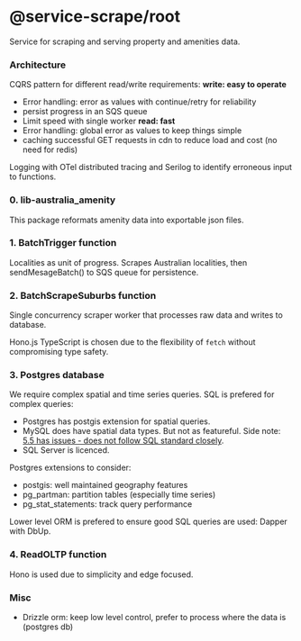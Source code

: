 # @service-scrape/root
Service for scraping and serving property and amenities data.

### Architecture
CQRS pattern for different read/write requirements:
**write: easy to operate**
  - Error handling: error as values with continue/retry for reliability
  - persist progress in an SQS queue
  - Limit speed with single worker
**read: fast**
  - Error handling: global error as values to keep things simple
  - caching successful GET requests in cdn to reduce load and cost (no need for redis)

Logging with OTel distributed tracing and Serilog to identify erroneous input to functions.

### 0. lib-australia_amenity
This package reformats amenity data into exportable json files.

### 1. BatchTrigger function
Localities as unit of progress. Scrapes Australian localities, then sendMesageBatch() to SQS queue for persistence.

### 2. BatchScrapeSuburbs function
Single concurrency scraper worker that processes raw data and writes to database.

Hono.js TypeScript is chosen due to the flexibility of `fetch` without compromising type safety.

### 3. Postgres database
We require complex spatial and time series queries. SQL is prefered for complex queries:
  - Postgres has postgis extension for spatial queries.
  - MySQL does have spatial data types. But not as featureful. Side note: [5.5 has issues - does not follow SQL standard closely](https://vimeo.com/43536445#t=293s).
  - SQL Server is licenced.

Postgres extensions to consider:
  - postgis: well maintained geography features
  - pg_partman: partition tables (especially time series)
  - pg_stat_statements: track query performance

Lower level ORM is prefered to ensure good SQL queries are used: Dapper with DbUp.

### 4. ReadOLTP function
Hono is used due to simplicity and edge focused.

### Misc
  - Drizzle orm: keep low level control, prefer to process where the data is (postgres db)
